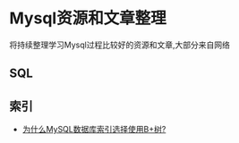 # Mysql资源和文章整理
将持续整理学习Mysql过程比较好的资源和文章,大部分来自网络

## SQL

## 索引
* [为什么MySQL数据库索引选择使用B+树?](https://mp.weixin.qq.com/s/_qYwHCrKLuTPksif5rRsPQ)

